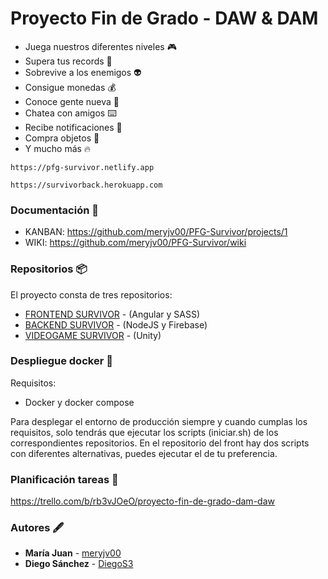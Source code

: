 # Proyecto Fin de Grado - DAW & DAM

- Juega nuestros diferentes niveles 🎮
- Supera tus records 💯
- Sobrevive a los enemigos 👽
- Consigue monedas 💰
- Conoce gente nueva 👬
- Chatea con amigos ⌨️
- Recibe notificaciones 🚨
- Compra objetos 🔫
- Y mucho más 🔥

```
https://pfg-survivor.netlify.app
```
```
https://survivorback.herokuapp.com
```

### Documentación 📰
- KANBAN: https://github.com/meryjv00/PFG-Survivor/projects/1 
- WIKI: https://github.com/meryjv00/PFG-Survivor/wiki 

### Repositorios 📦
El proyecto consta de tres repositorios:
- [FRONTEND SURVIVOR](https://github.com/meryjv00/PFG-Survivor) - (Angular y SASS)
- [BACKEND SURVIVOR](https://github.com/meryjv00/PFG-Survivor-Back) - (NodeJS y Firebase)
- [VIDEOGAME SURVIVOR](https://github.com/DiegoS3/Survivor) - (Unity)


### Despliegue docker 🧱

Requisitos:
- Docker y docker compose

Para desplegar el entorno de producción siempre y cuando cumplas los requisitos, solo tendrás que ejecutar los scripts (iniciar.sh) de los correspondientes repositorios.
En el repositorio del front hay dos scripts con diferentes alternativas, puedes ejecutar el de tu preferencia.

### Planificación tareas 📜 
https://trello.com/b/rb3vJOeO/proyecto-fin-de-grado-dam-daw

### Autores 🖋
* **María Juan** - [meryjv00](https://github.com/meryjv00)
* **Diego Sánchez** - [DiegoS3](https://github.com/DiegoS3)

